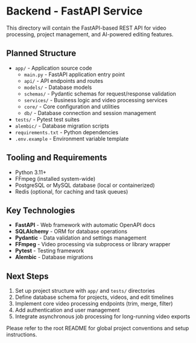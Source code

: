 # Backend - FastAPI Service

This directory will contain the FastAPI-based REST API for video processing, project management, and AI-powered editing features.

## Planned Structure

- `app/` - Application source code
  - `main.py` - FastAPI application entry point
  - `api/` - API endpoints and routes
  - `models/` - Database models
  - `schemas/` - Pydantic schemas for request/response validation
  - `services/` - Business logic and video processing services
  - `core/` - Core configuration and utilities
  - `db/` - Database connection and session management
- `tests/` - Pytest test suites
- `alembic/` - Database migration scripts
- `requirements.txt` - Python dependencies
- `.env.example` - Environment variable template

## Tooling and Requirements

- Python 3.11+
- FFmpeg (installed system-wide)
- PostgreSQL or MySQL database (local or containerized)
- Redis (optional, for caching and task queues)

## Key Technologies

- **FastAPI** - Web framework with automatic OpenAPI docs
- **SQLAlchemy** - ORM for database operations
- **Pydantic** - Data validation and settings management
- **FFmpeg** - Video processing via subprocess or library wrapper
- **Pytest** - Testing framework
- **Alembic** - Database migrations

## Next Steps

1. Set up project structure with `app/` and `tests/` directories
2. Define database schema for projects, videos, and edit timelines
3. Implement core video processing endpoints (trim, merge, filter)
4. Add authentication and user management
5. Integrate asynchronous job processing for long-running video exports

Please refer to the root README for global project conventions and setup instructions.
